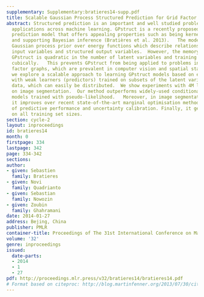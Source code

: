 ```yaml
---
supplementary: Supplementary:bratieres14-supp.pdf
title: Scalable Gaussian Process Structured Prediction for Grid Factor Graph Applications
abstract: Structured prediction is an important and well studied problem with many
  applications across machine learning. GPstruct is a recently proposed structured
  prediction model that offers appealing properties such as being kernelised, non-parametric,
  and supporting Bayesian inference (Bratières et al. 2013).   The model places a
  Gaussian process prior over energy functions which describe relationships between
  input variables and structured output variables.  However, the memory demand of
  GPstruct is quadratic in the number of latent variables and training runtime scales
  cubically.   This prevents GPstruct from being applied to problems involving grid
  factor graphs, which are prevalent in computer vision and spatial statistics applications.     Here
  we explore a scalable approach to learning GPstruct models based on ensemble learning,
  with weak learners (predictors) trained on subsets of the latent variables and bootstrap
  data, which can easily be distributed.  We show experiments with 4M latent variables
  on image segmentation.  Our method outperforms widely-used conditional random field
  models trained with pseudo-likelihood.   Moreover, in image segmentation problems
  it improves over recent state-of-the-art marginal optimisation methods in terms
  of predictive performance and uncertainty calibration. Finally, it generalises well
  on all training set sizes.
section: cycle-2
layout: inproceedings
id: bratieres14
month: 0
firstpage: 334
lastpage: 342
page: 334-342
sections: 
author:
- given: Sebastien
  family: Bratieres
- given: Novi
  family: Quadrianto
- given: Sebastian
  family: Nowozin
- given: Zoubin
  family: Ghahramani
date: 2014-01-27
address: Bejing, China
publisher: PMLR
container-title: Proceedings of The 31st International Conference on Machine Learning
volume: '32'
genre: inproceedings
issued:
  date-parts:
  - 2014
  - 1
  - 27
pdf: http://proceedings.mlr.press/v32/bratieres14/bratieres14.pdf
# Format based on citeproc: http://blog.martinfenner.org/2013/07/30/citeproc-yaml-for-bibliographies/
---
```


